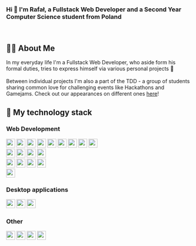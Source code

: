 ### Hi 👋 I'm Rafał, a Fullstack Web Developer and a Second Year Computer Science student from Poland

<br/>

## 🙋‍♂️ About Me
In my everyday life I'm a Fullstack Web Developer, who aside form his formal duties, tries to express himself via various personal projects 🤗
<br/><br/>
Between individual projects I'm also a part of the TDD - a group of students sharing common love for challenging events like Hackathons and Gamejams. Check out our appearances on different ones [here](https://github.com/Truly-Depressed-Developers)!

## 🚀 My technology stack
### Web Development
<span>
<img src="https://img.shields.io/badge/HTML5-E34F26?style=for-the-badge&logo=html5&logoColor=white" height="24"/> 
<img src="https://img.shields.io/badge/CSS3-1572B6?style=for-the-badge&logo=css3&logoColor=white" height="24"/>
<img src="https://img.shields.io/badge/JavaScript-F7DF1E?style=for-the-badge&logo=javascript&logoColor=black" height="24"/> 
<img src="https://img.shields.io/badge/TypeScript-007ACC?style=for-the-badge&logo=typescript&logoColor=white" height="24"/> 
<img src="https://img.shields.io/badge/React-20232A?style=for-the-badge&logo=react&logoColor=61DAFB" height="24"/>
<img src="https://img.shields.io/badge/Vue.js-35495E?style=for-the-badge&logo=vuedotjs&logoColor=4FC08D" height="24"/> 
<img src="https://img.shields.io/badge/Svelte-4A4A55?style=for-the-badge&logo=svelte&logoColor=FF3E00" height="24"/>
<img src="https://img.shields.io/badge/Sass-CC6699?style=for-the-badge&logo=sass&logoColor=white" height="24"/>
<img src="https://img.shields.io/badge/Tailwind_CSS-38B2AC?style=for-the-badge&logo=tailwind-css&logoColor=white" height="24"/>
</span>
<br>
<span>
<img src="https://img.shields.io/badge/PHP-777BB4?style=for-the-badge&logo=php&logoColor=white" height="24"/> 
<img src="https://img.shields.io/badge/Node.js-339933?style=for-the-badge&logo=nodedotjs&logoColor=white" height="24"/>
<img src="https://img.shields.io/badge/Express.js-000000?style=for-the-badge&logo=express&logoColor=white" height="24"/> 
<img src="https://img.shields.io/badge/apache%20-%23D42029.svg?&style=for-the-badge&logo=apache&logoColor=white" height="24"/>
</span>
<br/>
<span>
<img src="https://img.shields.io/badge/MySQL-00000F?style=for-the-badge&logo=mysql&logoColor=white" height="24"/> 
<img src="https://img.shields.io/badge/PostgreSQL-316192?style=for-the-badge&logo=postgresql&logoColor=white" height="24"/> 
<img src="https://img.shields.io/badge/MariaDB-003545?style=for-the-badge&logo=mariadb&logoColor=white" height="24"/> 
<img src="https://img.shields.io/badge/MongoDB-4EA94B?style=for-the-badge&logo=mongodb&logoColor=white" height="24"/> 
</span>
<br/>
<span>
<img src="https://img.shields.io/badge/Webpack-8DD6F9?logo=Webpack&logoColor=black&style=for-the-badge" height="24"/>
</span>

### Desktop applications
<span>
<!-- Java badge -->
<img src="https://img.shields.io/badge/Python-3776AB?style=for-the-badge&logo=python&logoColor=white" height="24"/> 
<img src="https://img.shields.io/badge/C-A8B9CC?logo=C&logoColor=black&style=for-the-badge" height="24"/>
<img src="https://img.shields.io/badge/C++-00599C?logo=Cplusplus&logoColor=white&style=for-the-badge" height="24"/>
</span>

### Other
<span>
<img src="https://img.shields.io/badge/Git-F05032?style=for-the-badge&logo=git&logoColor=white" height="24"/> 
<img src="https://img.shields.io/badge/Docker-2CA5E0?style=for-the-badge&logo=docker&logoColor=white" height="24"/>
<img src="https://img.shields.io/badge/microsoft%20azure-0089D6?style=for-the-badge&logo=microsoft-azure&logoColor=white" height="24"/>
<img src="https://img.shields.io/badge/Heroku-430098?style=for-the-badge&logo=heroku&logoColor=white" height="24"/>
</span>

